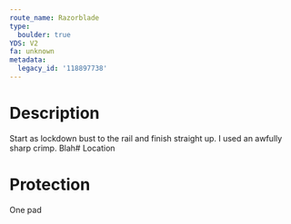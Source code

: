 ```yaml
---
route_name: Razorblade
type:
  boulder: true
YDS: V2
fa: unknown
metadata:
  legacy_id: '118897738'
---
```

# Description
Start as lockdown bust to the rail and finish straight up. I used an awfully sharp crimp. Blah# Location
# Protection
One pad